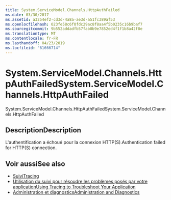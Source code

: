 ```yaml
---
title: System.ServiceModel.Channels.HttpAuthFailed
ms.date: 03/30/2017
ms.assetid: a3254ef2-cd3d-4a8a-ae3d-a51fc389af53
ms.openlocfilehash: 023fe58c6f0fdc29ac8f8aa4f5b0235c16b9baf7
ms.sourcegitcommit: 9b552addadfb57fab0b9e7852ed4f1f1b8a42f8e
ms.translationtype: MT
ms.contentlocale: fr-FR
ms.lasthandoff: 04/23/2019
ms.locfileid: "61666714"
---
```

# <a name="systemservicemodelchannelshttpauthfailed"></a><span data-ttu-id="3f789-102">System.ServiceModel.Channels.HttpAuthFailed</span><span class="sxs-lookup"><span data-stu-id="3f789-102">System.ServiceModel.Channels.HttpAuthFailed</span></span>
<span data-ttu-id="3f789-103">System.ServiceModel.Channels.HttpAuthFailed</span><span class="sxs-lookup"><span data-stu-id="3f789-103">System.ServiceModel.Channels.HttpAuthFailed</span></span>  
  
## <a name="description"></a><span data-ttu-id="3f789-104">Description</span><span class="sxs-lookup"><span data-stu-id="3f789-104">Description</span></span>  
 <span data-ttu-id="3f789-105">L'authentification a échoué pour la connexion HTTP(S).</span><span class="sxs-lookup"><span data-stu-id="3f789-105">Authentication failed for HTTP(S) connection.</span></span>  
  
## <a name="see-also"></a><span data-ttu-id="3f789-106">Voir aussi</span><span class="sxs-lookup"><span data-stu-id="3f789-106">See also</span></span>

- [<span data-ttu-id="3f789-107">Suivi</span><span class="sxs-lookup"><span data-stu-id="3f789-107">Tracing</span></span>](../../../../../docs/framework/wcf/diagnostics/tracing/index.md)
- [<span data-ttu-id="3f789-108">Utilisation du suivi pour résoudre les problèmes posés par votre application</span><span class="sxs-lookup"><span data-stu-id="3f789-108">Using Tracing to Troubleshoot Your Application</span></span>](../../../../../docs/framework/wcf/diagnostics/tracing/using-tracing-to-troubleshoot-your-application.md)
- [<span data-ttu-id="3f789-109">Administration et diagnostics</span><span class="sxs-lookup"><span data-stu-id="3f789-109">Administration and Diagnostics</span></span>](../../../../../docs/framework/wcf/diagnostics/index.md)
